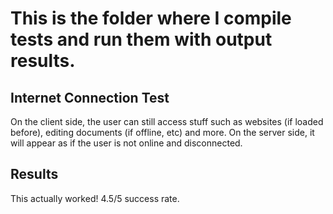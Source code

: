 # This is the folder where I compile tests and run them with output results.


## Internet Connection Test
On the client side, the user can still access stuff such as websites (if loaded before), editing documents (if offline, etc) and more. On the server side, it will appear as if the user is not online and disconnected.

## Results
This actually worked! 4.5/5 success rate.
